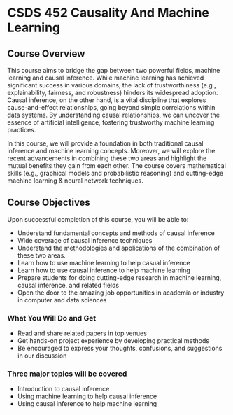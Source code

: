# CSDS 452 Causality And Machine Learning
 
## Course Overview

This course aims to bridge the gap between two powerful fields, machine learning and causal inference. While machine learning has achieved significant success in various domains, the lack of trustworthiness (e.g., explainability, fairness, and robustness) hinders its widespread adoption. Causal inference, on the other hand, is a vital discipline that explores cause-and-effect relationships, going beyond simple correlations within data systems. By understanding causal relationships, we can uncover the essence of artificial intelligence, fostering trustworthy machine learning practices.

In this course, we will provide a foundation in both traditional causal inference and machine learning concepts. Moreover, we will explore the recent advancements in combining these two areas and highlight the mutual benefits they gain from each other. The course covers mathematical skills (e.g., graphical models and probabilistic reasoning) and cutting-edge machine learning & neural network techniques.

## Course Objectives

Upon successful completion of this course, you will be able to:

- Understand fundamental concepts and methods of causal inference
 - Wide coverage of causal inference techniques
- Understand the methodologies and applications of the combination of these two areas.
 - Learn how to use machine learning to help casual inference
 - Learn how to use causal inference to help machine learning
- Prepare students for doing cutting-edge research in machine learning, causal inference, and related fields
 - Open the door to the amazing job opportunities in academia or industry in computer and data sciences

### What You Will Do and Get
- Read and share related papers in top venues
- Get hands-on project experience by developing practical methods
- Be encouraged to express your thoughts, confusions, and suggestions in our discussion

### Three major topics will be covered
- Introduction to causal inference
- Using machine learning to help causal inference
- Using causal inference to help machine learning
